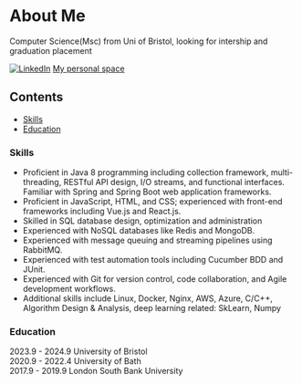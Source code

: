 # About Me

Computer Science(Msc) from Uni of Bristol, looking for intership and graduation placement

<!-- PROJECT SHIELDS -->

[![LinkedIn][linkedin-shield]][linkedin-url]
<a href="www.ronghey.com">My personal space</a>
 
## Contents

- [Skills](#skills)
- [Education](#education)


### Skills
- Proficient in Java 8 programming including collection framework, multi-threading, RESTful API design, I/O streams, and functional interfaces. Familiar with Spring and Spring Boot web application frameworks.
- Proficient in JavaScript, HTML, and CSS; experienced with front-end frameworks including Vue.js and React.js.
- Skilled in SQL database design, optimization and administration 
- Experienced with NoSQL databases like Redis and MongoDB. 
- Experienced with message queuing and streaming pipelines using RabbitMQ. 
- Experienced with test automation tools including Cucumber BDD and JUnit. 
- Experienced with Git for version control, code collaboration, and Agile development workflows.
- Additional skills include Linux, Docker, Nginx, AWS, Azure,  C/C++, Algorithm Design & Analysis, deep learning related: SkLearn, Numpy

### Education
2023.9 - 2024.9 University of Bristol<br>
2020.9 - 2022.4 University of Bath<br>
2017.9 - 2019.9 London South Bank University


<!-- links -->
[linkedin-shield]: https://img.shields.io/badge/-LinkedIn-black.svg?style=flat-square&logo=linkedin&colorB=555
[linkedin-url]: https://www.linkedin.com/in/yi-song-14b82717a/

